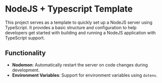 # NodeJS + Typescript Template
This project serves as a template to quickly set up a NodeJS server using TypeScript. It provides a basic structure and configuration to help developers get started with building and running a NodeJS application with TypeScript support.

## Functionality

- **Nodemon**: Automatically restart the server on code changes during development.
- **Environment Variables**: Support for environment variables using `dotenv`.